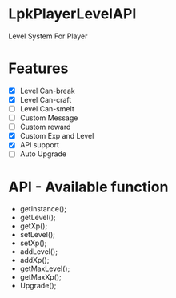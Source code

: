 # LpkPlayerLevelAPI
Level System For Player
# Features
- [X] Level Can-break
- [X] Level Can-craft
- [ ] Level Can-smelt
- [ ] Custom Message
- [ ] Custom reward
- [X] Custom Exp and Level
- [X] API support
- [ ] Auto Upgrade
# API - Available function
* getInstance();
* getLevel();
* getXp();
* setLevel();
* setXp();
* addLevel();
* addXp();
* getMaxLevel();
* getMaxXp();
* Upgrade();
 
